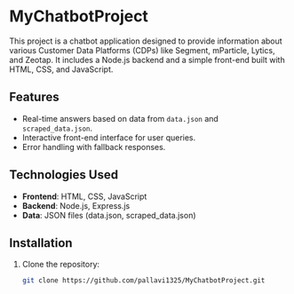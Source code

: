 # MyChatbotProject

This project is a chatbot application designed to provide information about various Customer Data Platforms (CDPs) like Segment, mParticle, Lytics, and Zeotap. It includes a Node.js backend and a simple front-end built with HTML, CSS, and JavaScript.

## Features
- Real-time answers based on data from `data.json` and `scraped_data.json`.
- Interactive front-end interface for user queries.
- Error handling with fallback responses.

## Technologies Used
- **Frontend**: HTML, CSS, JavaScript
- **Backend**: Node.js, Express.js
- **Data**: JSON files (data.json, scraped_data.json)

## Installation
1. Clone the repository:
   ```bash
   git clone https://github.com/pallavi1325/MyChatbotProject.git
